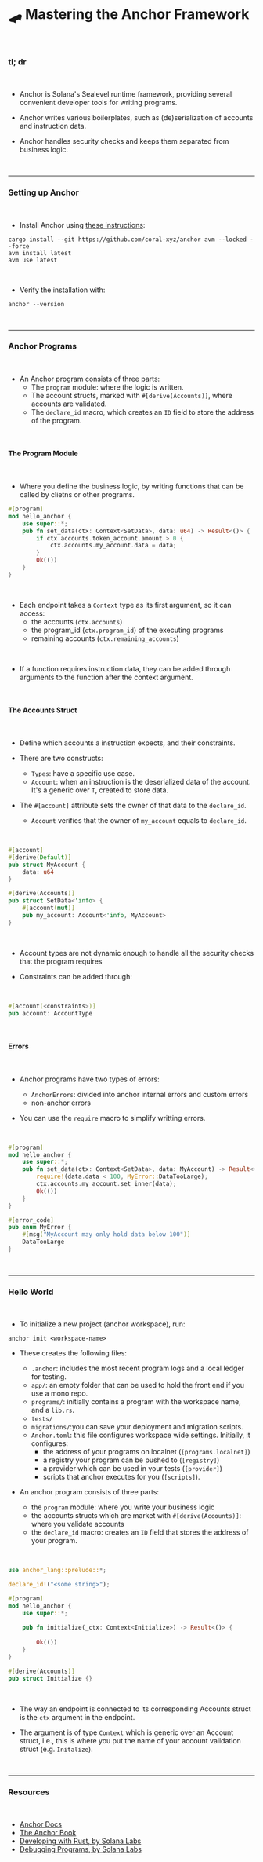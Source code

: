 # 🛹 Mastering the Anchor Framework 

<br>

### tl; dr

<br>


* Anchor is Solana's Sealevel runtime framework, providing several convenient developer tools for writing programs.

* Anchor writes various boilerplates, such as (de)serialization of accounts and instruction data.

* Anchor handles security checks and keeps them separated from business logic.


<br>

----

### Setting up Anchor

<br>

* Install Anchor using [these instructions](https://www.anchor-lang.com/docs/installation):

```shell
cargo install --git https://github.com/coral-xyz/anchor avm --locked --force
avm install latest
avm use latest
```

<br>

* Verify the installation with:

```shell
anchor --version
```


<br>

----

### Anchor Programs

<br>


* An Anchor program consists of three parts:
  - The `program` module: where the logic is written.
  - The account structs, marked with `#[derive(Accounts)]`, where accounts are validated.
  - The `declare_id` macro, which creates an `ID` field to store the address of the program.

<br>



#### The Program Module

<br>

* Where you define the business logic, by writing functions that can be called by clietns or other programs.

```rust
#[program]
mod hello_anchor {
    use super::*;
    pub fn set_data(ctx: Context<SetData>, data: u64) -> Result<()> {
        if ctx.accounts.token_account.amount > 0 {
            ctx.accounts.my_account.data = data;
        }
        Ok(())
    }
}
```

<br>

* Each endpoint takes a `Context` type as its first argument, so it can access:
    - the accounts (`ctx.accounts`)
    - the program_id (`ctx.program_id`) of the executing programs
    -  remaining accounts (`ctx.remaining_accounts`)

<br>

* If a function requires instruction data, they can be added through arguments to the function after the context argument.

<br>

#### The Accounts Struct

<br>

* Define which accounts a instruction expects, and their constraints.

* There are two constructs:
    - `Types`: have a specific use case.
    - `Account`: when an instruction is the deserialized data of the account. It's a generic over `T`, created to store data.

* The `#[account]` attribute sets the owner of that data to the `declare_id`.
    - `Account` verifies that the owner of `my_account` equals to `declare_id`.

<br>

```rust
#[account]
#[derive(Default)]
pub struct MyAccount {
    data: u64
}

#[derive(Accounts)]
pub struct SetData<'info> {
    #[account(mut)]
    pub my_account: Account<'info, MyAccount>
}
```

<br>

* Account types are not dynamic enough to handle all the security checks that the program requires

* Constraints can be added through:

<br>

```rust
#[account(<constraints>)]
pub account: AccountType
```


<br>

#### Errors

<br>

* Anchor programs have two types of errors:   
    - `AnchorErrors`: divided into anchor internal errors and custom errors
    - non-anchor errors

* You can use the `require` macro to simplify writting errors.

<br>

```rust
#[program]
mod hello_anchor {
    use super::*;
    pub fn set_data(ctx: Context<SetData>, data: MyAccount) -> Result<()> {
        require!(data.data < 100, MyError::DataTooLarge);
        ctx.accounts.my_account.set_inner(data);
        Ok(())
    }
}

#[error_code]
pub enum MyError {
    #[msg("MyAccount may only hold data below 100")]
    DataTooLarge
}
```

<br>


----

### Hello World

<br>

* To initialize a new project (anchor workspace), run:

```
anchor init <workspace-name>
```

* These creates the following files:
   * `.anchor`: includes the most recent program logs and a local ledger for testing.
   * `app/`: an empty folder that can be used to hold the front end if you use a mono repo.
   * `programs/`: initially contains a program with the workspace name, and a `lib.rs`.
   * `tests/`
   * `migrations/`:you can save your deployment and migration scripts.
   * `Anchor.toml`: this file configures workspace wide settings. Initially, it configures:
      * the address of your programs on localnet (`[programs.localnet]`)
      * a registry your program can be pushed to (`[registry]`)
      * a provider which can be used in your tests (`[provider]`)
      * scripts that anchor executes for you (`[scripts]`).

* An anchor program consists of three parts:
  * the `program` module: where you write your business logic
  * the accounts structs which are market with `#[derive(Accounts)]`: where you validate accounts
  * the `declare_id` macro: creates an `ID` field that stores the address of your program. 

<br>

```rust
use anchor_lang::prelude::*;

declare_id!("<some string>");

#[program]
mod hello_anchor {
    use super::*;
    
    pub fn initialize(_ctx: Context<Initialize>) -> Result<()> {
    
        Ok(())
    }
}

#[derive(Accounts)]
pub struct Initialize {}
```

<br>

* The way an endpoint is connected to its corresponding Accounts struct is the `ctx` argument in the endpoint.

* The argument is of type `Context` which is generic over an Account struct, i.e., this is where you put the name of your account validation struct (e.g. `Initalize`).


<br>

---

### Resources

<br>

* [Anchor Docs](https://www.anchor-lang.com/)
* [The Anchor Book](https://book.anchor-lang.com/)
* [Developing with Rust, by Solana Labs](https://solana.com/docs/programs/lang-rust)
* [Debugging Programs, by Solana Labs](https://solana.com/docs/programs/debugging)

